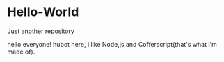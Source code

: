 # Hello-World
Just another repository

hello everyone!
hubot here, i like Node,js and Cofferscript(that's what i'm made of).
